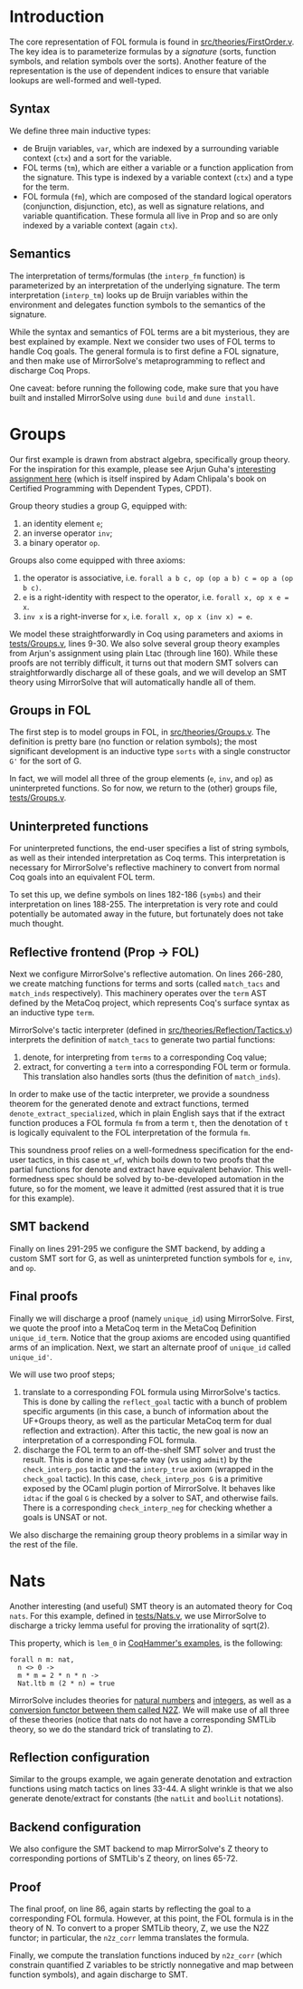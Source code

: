 # Introduction

The core representation of FOL formula is found in [src/theories/FirstOrder.v](src/theories/FirstOrder.v). The key idea is to parameterize formulas by a *signature* (sorts, function symbols, and relation symbols over the sorts). Another feature of the representation is the use of dependent indices to ensure that variable lookups are well-formed and well-typed. 

## Syntax 
We define three main inductive types:
  * de Bruijn variables, `var`, which are indexed by a surrounding variable context (`ctx`) and a sort for the variable.  
  * FOL terms (`tm`), which are either a variable or a function application from the signature. This type is indexed by a variable context (`ctx`) and a type for the term.
  * FOL formula (`fm`), which are composed of the standard logical operators (conjunction, disjunction, etc), as well as signature relations, and variable quantification. These formula all live in Prop and so are only indexed by a variable context (again `ctx`).

## Semantics
The interpretation of terms/formulas (the `interp_fm` function) is parameterized by an interpretation of the underlying signature. The term interpretation (`interp_tm`) looks up de Bruijn variables within the environment and delegates function symbols to the semantics of the signature.

While the syntax and semantics of FOL terms are a bit mysterious, they are best explained by example. Next we consider two uses of FOL terms to handle Coq goals.
The general formula is to first define a FOL signature, and then make use of MirrorSolve's metaprogramming to reflect and discharge Coq Props.

One caveat: before running the following code, make sure that you have built and installed MirrorSolve using `dune build` and `dune install`. 
 
# Groups
Our first example is drawn from abstract algebra, specifically group theory. 
For the inspiration for this example, please see Arjun Guha's [interesting assignment here](https://people.cs.umass.edu/~arjun/courses/cs691pl-spring2014/assignments/groups.html) (which is itself inspired by Adam Chlipala's book on Certified Programming with Dependent Types, CPDT).

Group theory studies a group G, equipped with:
  1. an identity element `e`;
  2. an inverse operator `inv`;
  3. a binary operator `op`. 

Groups also come equipped with three axioms:
  1. the operator is associative, i.e. `forall a b c, op (op a b) c = op a (op b c)`.
  2. `e` is a right-identity with respect to the operator, i.e. `forall x, op x e = x`.
  3. `inv x` is a right-inverse for `x`, i.e. `forall x, op x (inv x) = e`.

We model these straightforwardly in Coq using parameters and axioms in [tests/Groups.v](tests/Groups.v), lines 9-30. We also solve several group theory examples from Arjun's assignment using plain Ltac (through line 160). 
While these proofs are not terribly difficult,
it turns out that modern SMT solvers can straightforwardly discharge all of these goals,
and we will develop an SMT theory using MirrorSolve that will automatically handle all of them.

## Groups in FOL
The first step is to model groups in FOL, in [src/theories/Groups.v](src/theories/Groups.v). 
The definition is pretty bare (no function or relation symbols); 
the most significant development is an inductive type `sorts` with a single constructor `G'` for the sort of G.

In fact, we will model all three of the group elements (`e`, `inv`, and `op`) as uninterpreted functions. So for now, we return to the (other) groups file, [tests/Groups.v](tests/Groups.v).

## Uninterpreted functions
For uninterpreted functions, the end-user specifies a list of string symbols, as well as their intended interpretation as Coq terms. This interpretation is necessary for MirrorSolve's reflective machinery to convert from normal Coq goals into an equivalent FOL term.

To set this up, we define symbols on lines 182-186 (`symbs`) and their interpretation on lines 188-255. The interpretation is very rote and could potentially be automated away in the future, but fortunately does not take much thought.

## Reflective frontend (Prop -> FOL) 

Next we configure MirrorSolve's reflective automation. On lines 266-280, we create matching functions for terms and sorts (called `match_tacs` and `match_inds` respectively). This machinery operates over the `term` AST defined by the MetaCoq project, which represents Coq's surface syntax as an inductive type `term`. 

MirrorSolve's tactic interpreter (defined in [src/theories/Reflection/Tactics.v](src/theories/Reflection/Tactics.v)) interprets the definition of `match_tacs` to generate two partial functions:
  1. denote, for interpreting from `terms` to a corresponding Coq value;
  2. extract, for converting a `term` into a corresponding FOL term or formula. This translation also handles sorts (thus the definition of `match_inds`). 

In order to make use of the tactic interpreter, we provide a soundness theorem for the generated denote and extract functions, termed `denote_extract_specialized`, which in plain English says that if the extract function produces a FOL formula `fm` from a term `t`, then the denotation of `t` is logically equivalent to the FOL interpretation of the formula `fm`. 

This soundness proof relies on a well-formedness specification for the end-user tactics, in this case `mt_wf`, which boils down to two proofs that the partial functions for denote and extract have equivalent behavior. This well-formedness spec should be solved by to-be-developed automation in the future, so for the moment, we leave it admitted (rest assured that it is true for this example).

## SMT backend

Finally on lines 291-295 we configure the SMT backend, by adding a custom SMT sort for G, 
as well as uninterpreted function symbols for `e`, `inv`, and `op`. 

## Final proofs

Finally we will discharge a proof (namely `unique_id`) using MirrorSolve. First, we quote the proof into a MetaCoq term in the MetaCoq Definition `unique_id_term`. 
Notice that the group axioms are encoded using quantified arms of an implication.
Next, we start an alternate proof of `unique_id` called `unique_id'`.

We will use two proof steps;
  1. translate to a corresponding FOL formula using MirrorSolve's tactics. This is done by calling the `reflect_goal` tactic with a bunch of problem specific arguments (in this case, a bunch of information about the UF+Groups theory, as well as the particular MetaCoq term for dual reflection and extraction). After this tactic, the new goal is now an interpretation of a corresponding FOL formula.
  2. discharge the FOL term to an off-the-shelf SMT solver and trust the result. This is done in a type-safe way (vs using `admit`) by the `check_interp_pos` tactic and the `interp_true` axiom (wrapped in the `check_goal` tactic). In this case, `check_interp_pos G` is a primitive exposed by the OCaml plugin portion of MirrorSolve. It behaves like `idtac` if the goal `G` is checked by a solver to SAT, and otherwise fails.
  There is a corresponding `check_interp_neg` for checking whether a goals is UNSAT or not.

We also discharge the remaining group theory problems in a similar way in the rest of the file.
# Nats
  
Another interesting (and useful) SMT theory is an automated theory for Coq `nats`. 
For this example, defined in [tests/Nats.v](tests/Nats.v), we use MirrorSolve to discharge a tricky lemma useful for proving the irrationality of sqrt(2).

This property, which is `lem_0` in [CoqHammer's examples](https://github.com/lukaszcz/coqhammer/blob/coq8.15/examples/sqrt2_irrational.v), is the following: 

```Coq
forall n m: nat, 
  n <> 0 -> 
  m * m = 2 * n * n -> 
  Nat.ltb m (2 * n) = true
```

MirrorSolve includes theories for [natural numbers](src/theories/N.v) and [integers](src/theories/Z.v), as well as a [conversion functor between them called N2Z](src/theories/N2Z.v). We will make use of all three of these theories (notice that nats do not have a corresponding SMTLib theory, so we do the standard trick of translating to Z).

## Reflection configuration
Similar to the groups example, we again generate denotation and extraction functions using match tactics on lines 33-44. A slight wrinkle is that we also generate denote/extract for constants (the `natLit` and `boolLit` notations). 

## Backend configuration
We also configure the SMT backend to map MirrorSolve's Z theory to corresponding portions of SMTLib's Z theory, on lines 65-72.

## Proof
The final proof, on line 86, again starts by reflecting the goal to a corresponding FOL formula.
However, at this point, the FOL formula is in the theory of N. 
To convert to a proper SMTLib theory, Z, we use the N2Z functor;
in particular, the `n2z_corr` lemma translates the formula.

Finally, we compute the translation functions induced by `n2z_corr` (which constrain quantified Z variables to be strictly nonnegative and map between function symbols), and again discharge to SMT.


